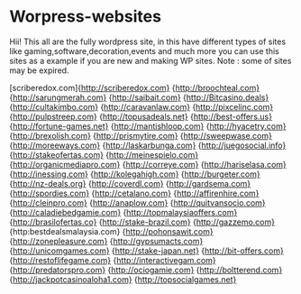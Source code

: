 # Worpress-websites

Hii!
This all are the fully wordpress site, in this have different types of sites like gaming,software,decoration,events and much more you can use this sites as a example
if you are new and making WP sites.
Note : some of sites may be expired.

[scriberedox.com]{http://scriberedox.com}
{http://broochteal.com}
{http://sarungmerah.com}
{http://saibait.com}
{http://Bitcasino.deals}
{http://cultakimbo.com}
{http://caravanlaw.com}
{http://pixcelinc.com}
{http://pulpstreep.com}
{http://topusadeals.net}
{http://best-offers.us}
{http://fortune-games.net}
{http://mantishloop.com}
{http://hyacetry.com}
{http://brexolish.com}
{http://prismytire.com}
{http://sweepwase.com}
{http://moreeways.com}
{http://laskarbunga.com}
{http://juegosocial.info}
{http://stakeofertas.com}
{http://meinespielo.com}
{http://organicmediapro.com}
{http://correye.com}
{http://hariselasa.com}
{http://inessing.com}
{http://kolegahigh.com}
{http://burgeter.com}
{http://nz-deals.org}
{http://coverdl.com}
{http://gardsema.com}
{http://spordies.com}
{http://cetalano.com}
{http://affirenhire.com}
{http://cleinpro.com}
{http://anaplow.com}
{http://quitvansocio.com}
{http://caladiebedgamie.com}
{http://topmalaysiaoffers.com}
{http://brasilofertas.co}
{http://stake-brazil.com}
{http://gazzemo.com}
{http:bestdealsmalaysia.com}
{http://pohonsawit.com}
{http://zonepleasure.com}
{http://gypsumacts.com}
{http://unicomgames.com}
{http://stake-japan.net}
{http://bit-offers.com}
{http://restoflifegame.com}
{http://interactivegam.com}
{http://predatorspro.com}
{http://ociogamie.com}
{http://boltterend.com}
{http://jackpotcasinoaloha1.com}
{http://topsocialgames.net}
